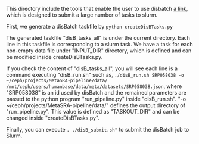 This directory include the tools that enable the user to use disbatch [a link](https://github.com/flatironinstitute/disBatch), which is designed to submit a large number of tasks to slurm.

First, we generate a disBatch taskfile by 
`python createDisBTasks.py`

The generated taskfile "disB_tasks_all" is under the current directory. 
Each line in this taskfile is corresponding to a slurm task. 
We have a task for each non-empty data file under "INPUT_DIR" directory, which is defined and can be modified inside createDisBTasks.py. 

If you check the content of "disB_tasks_all", you will see each line is a command executing "disB_run.sh" such as,
`./disB_run.sh SRP058038 -o ~/ceph/projects/MetaSRA-pipeline/data/ /mnt/ceph/users/humanbase/data/meta/datasets/SRP058038.json`,
where "SRP058038" is an id used by disBatch and the remained parameters are passed to the python program "run_pipeline.py" inside "disB_run.sh". 
"-o ~/ceph/projects/MetaSRA-pipeline/data/" defines the output directory of "run_pipeline.py".
This value is defined as "TASKOUT_DIR" and can be changed inside "createDisBTasks.py".

Finally, you can execute 
`. ./disB_submit.sh"`
to  submit the disBatch job to Slurm. 
